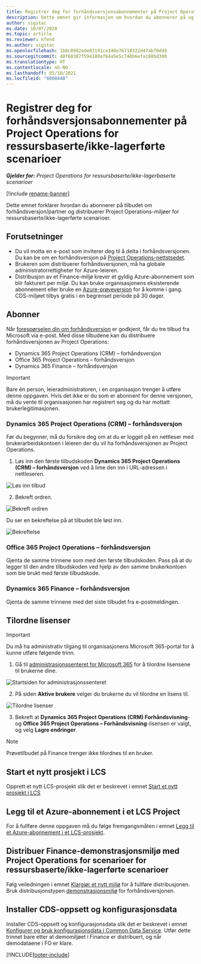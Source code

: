 ```yaml
---
title: Registrer deg for forhåndsversjonsabonnementer på Project Operations for ressursbaserte/ikke-lagerførte scenarioer
description: Dette emnet gir informasjon om hvordan du abonnerer på og distribuerer Project Operations for ressursbaserte/ikke-lagerførte scenarioer.
author: sigitac
ms.date: 10/07/2020
ms.topic: article
ms.reviewer: kfend
ms.author: sigitac
ms.openlocfilehash: 1b8c8982ede83191ce346e76718322d47abf0dd8
ms.sourcegitcommit: 40f68387f594180af64a5e5c748b6efa188bd300
ms.translationtype: HT
ms.contentlocale: nb-NO
ms.lasthandoff: 05/10/2021
ms.locfileid: "6000448"
---
```

# <a name="sign-up-for-project-operations-preview-subscriptions-for-resource-non-stocked-scenarios"></a>Registrer deg for forhåndsversjonsabonnementer på Project Operations for ressursbaserte/ikke-lagerførte scenarioer

_**Gjelder for:** Project Operations for ressursbaserte/ikke-lagerbaserte scenarioer_

[!include [rename-banner](~/includes/cc-data-platform-banner.md)]

Dette emnet forklarer hvordan du abonnerer på tilbudet om forhåndsversjon/partner og distribuerer Project Operations-miljøer for ressursbaserte/ikke-lagerførte scenarioer.

## <a name="prerequisites"></a>Forutsetninger

- Du vil motta en e-post som inviterer deg til å delta i forhåndsversjonen. Du kan be om en forhåndsversjon på [Project Operations-nettstsedet](https://dynamics.microsoft.com/en-us/project-operations/overview/).
- Brukeren som distribuerer forhåndsversjonen, må ha globale administratorrettigheter for Azure-leieren.
- Distribusjon av et Finance-miljø krever et gyldig Azure-abonnement som blir fakturert per miljø. Du kan bruke organisasjonens eksisterende abonnement eller bruke en [Azure-prøveversjon](https://azure.microsoft.com/en-us/free/) for å komme i gang. CDS-miljøet tilbys gratis i en begrenset periode på 30 dager.

## <a name="subscribe"></a>Abonner

Når [forespørselen din om forhåndsversjon](https://forms.office.com/FormsPro/Pages/ResponsePage.aspx?id=v4j5cvGGr0GRqy180BHbR56j8lZs0FdAvwT75_WNFyxUMkRDV1NYQU5TNjE2VjhKOVBUNVg2R0s1NC4u) er godkjent, får du tre tilbud fra Microsoft via e-post. Med disse tilbudene kan du distribuere forhåndsversjonen av Project Operations:

- Dynamics 365 Project Operations (CRM) – forhåndsversjon
- Office 365 Project Operations – forhåndsversjon
- Dynamics 365 Finance – forhåndsversjon

> [!IMPORTANT]
> Bare én person, leieradministratoren, i en organisasjon trenger å utføre denne oppgaven. Hvis det ikke er du som er abonnent for denne versjonen, må du vente til organisasjonen har registrert seg og du har mottatt brukerlegitimasjonen.

### <a name="dynamics-365-project-operations-crm---preview-trial"></a>Dynamics 365 Project Operations (CRM) – forhåndsversjon 

Før du begynner, må du forsikre deg om at du er logget på en nettleser med brukerarbeidskontoen i leieren der du vil ha forhåndsversjonen av Project Operations.

1. Løs inn den første tilbudskoden **Dynamics 365 Project Operations (CRM) – forhåndsversjon** ved å lime den inn i URL-adressen i nettleseren.

![Løs inn tilbud](./media/16RedeemFirstOfferNew.png)

2. Bekreft ordren.

![Bekreft ordren](./media/17ConfirmOrderNew.png)

Du ser en bekreftelse på at tilbudet ble løst inn.

![Bekreftelse](./media/18OrderConfirmationNew.png)

### <a name="office-365-project-operations---preview-trial"></a>Office 365 Project Operations – forhåndsversjon

Gjenta de samme trinnene som med den første tilbudskoden. Pass på at du legger til den andre tilbudskoden ved hjelp av den samme brukerkontoen som ble brukt med første tilbudskode.

### <a name="dynamics-365-finance-preview-trial"></a>Dynamics 365 Finance – forhåndsversjon

Gjenta de samme trinnene med det siste tilbudet fra e-postmeldingen.

## <a name="assign-licenses"></a>Tilordne lisenser

> [!IMPORTANT]
> Du må ha administrativ tilgang til organisasjonens Microsoft 365-portal for å kunne utføre følgende trinn.

1. Gå til [administrasjonssenteret for Microsoft 365](https://portal.office.com/) for å tilordne lisensene til brukerne dine.

![Startsiden for administrasjonssenteret](./media/14AdminPortal.png)

2. På siden **Aktive brukere** velger du brukerne du vil tilordne en lisens til.

![Tilordne lisenser](./media/15AssignLicenses.png)

3. Bekreft at **Dynamics 365 Project Operations (CRM) Forhåndsvisning**- og **Office 365 Project Operations – Forhåndsvisning**-lisensen er valgt, og velg **Lagre endringer**.

> [!NOTE]
> Prøvetilbudet på Finance trenger ikke tilordnes til en bruker.

## <a name="start-a-new-project-in-lcs"></a>Start et nytt prosjekt i LCS

Opprett et nytt LCS-prosjekt slik det er beskrevet i emnet [Start et nytt prosjekt i LCS](create-lcs-project.md)

## <a name="add-an-azure-subscription-to-an-lcs-project"></a>Legg til et Azure-abonnement i et LCS Project

For å fullføre denne oppgaven må du følge fremgangsmåten i emnet [Legg til et Azure-abonnement i et LCS-prosjekt](resource-add-azure-subscription-lcs-project.md).

## <a name="deploy-finance-demo-environment-with-project-operations-for-resourcenon-stocked-scenarios"></a>Distribuer Finance-demonstrasjonsmiljø med Project Operations for scenarioer for ressursbaserte/ikke-lagerførte scenarioer

Følg veiledningen i emnet [Klargjør et nytt miljø](resource-provision-new-environment.md) for å fullføre distribusjonen. Bruk distribusjonstypen [demonstrasjonsmiljø](/dynamics365/fin-ops-core/dev-itpro/deployment/deploy-demo-environment) for forhåndsversjonen. 

## <a name="install-cds-setup-and-configuration-data"></a>Installer CDS-oppsett og konfigurasjonsdata

Installer CDS-oppsett og konfigurasjonsdata slik det er beskrevet i emnet [Konfigurer og bruk konfigurasjonsdata i Common Data Service](resource-apply-pro-setup-config-data.md).
Utfør dette trinnet bare etter at demomiljøet i Finance er distribuert, og når demodataene i FO er klare.


[!INCLUDE[footer-include](../includes/footer-banner.md)]